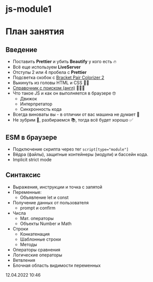 # js-module1

# План занятия

## Введение

- Поставить **Prettier** и убить **Beautify** у кого есть 🔥
- Всё еще используем **LiveServer**
- Отступы 2 или 4 пробела с **Prettier**
- Подсветка скобок с
  [Bracket Pair Colorizer 2](https://marketplace.visualstudio.com/items?itemName=CoenraadS.bracket-pair-colorizer-2)
- Выкинуть из головы HTML и CSS 🤷‍♂️
- [Справочник с поиском (англ)](https://devdocs.io/) 👨🏻‍💻
- Что такое JS и как он выполняется в браузере 🤓
  - Движок
  - Интерпретатор
  - Синхронность кода
- Всегда виноваты вы - в отличии от вас машина не думает 🤖
- Не зубрим 💩, разбираемся 📚, тогда всё будет хорошо ✅

## ESM в браузере

- Подключение скрипта через тег `script[type="module"]`
- Вёдра (файлы), защитные контейнеры (модули) и бассейн кода.
- Implicit strict mode

## Синтаксис

- Выражения, инструкции и точка с запятой
- Переменные:
  - Объявление let и const
- Получение данных от пользователя
  - prompt и confirm
- Числа
  - Мат. операторы
  - Объекты Number и Math
- Строки
  - Конкатенация
  - Шаблонные строки
  - Методы
- Операторы сравнения
- Логические операторы
- Ветвления
- Блочная область видимости переменных

12.04.2022 10:46